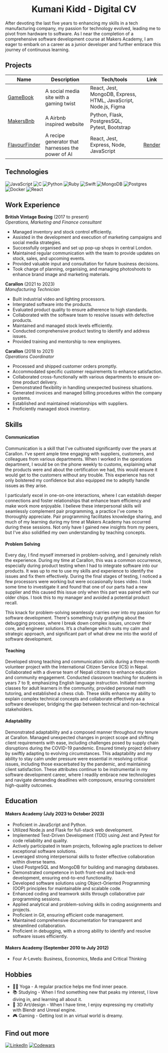 <h1 align="center">Kumani Kidd - Digital CV</h1>


After devoting the last five years to enhancing my skills in a tech manufacturing company, my passion for technology evolved, leading me to pivot from hardware to software. As I near the completion of a comprehensive software development course at Makers Academy, I am eager to embark on a career as a junior developer and further embrace this journey of continuous learning.



## Projects

| Name                         | Description       | Tech/tools        | Link |
| ---------------------------- | ----------------- | ----------------- | ---- |
| [GameBook](https://github.com/amancalledkidd/Gamebook)            | A social media site with a gaming twist | React, Jest, MongoDB, Express, HTML, JavaScript, Node.js, Figma | |
| [MakersBnb](https://github.com/amancalledkidd/Makersbnb/tree/main) | A Airbnb inspired website | Python, Flask, PostgresSQL, Pytest, Bootstrap ||
| [FlavourFinder](https://github.com/amancalledkidd/FlavourFinders)  | A recipe generator that harnesses the power of AI| React, Jest, Express, Node, JavaScript| [Render](https://flavour-finder.onrender.com/) |


## Technologies
![JavaScript](https://img.shields.io/badge/javascript-%23323330.svg?style=for-the-badge&logo=javascript&logoColor=%23F7DF1E)
![C](https://img.shields.io/badge/c-%2300599C.svg?style=for-the-badge&logo=c&logoColor=white)
![Python](https://img.shields.io/badge/python-3670A0?style=for-the-badge&logo=python&logoColor=ffdd54)
![Ruby](https://img.shields.io/badge/ruby-%23CC342D.svg?style=for-the-badge&logo=ruby&logoColor=white)
![Swift](https://img.shields.io/badge/swift-F54A2A?style=for-the-badge&logo=swift&logoColor=white)
![MongoDB](https://img.shields.io/badge/MongoDB-%234ea94b.svg?style=for-the-badge&logo=mongodb&logoColor=white)
![Postgres](https://img.shields.io/badge/postgres-%23316192.svg?style=for-the-badge&logo=postgresql&logoColor=white)
![Docker](https://img.shields.io/badge/docker-%230db7ed.svg?style=for-the-badge&logo=docker&logoColor=white)
![React](https://img.shields.io/badge/react-%2320232a.svg?style=for-the-badge&logo=react&logoColor=%2361DAFB)

## Work Experience


**British Vintage Boxing** (2017 to present)  
_Operations, Marketing and Finance consultant_

- Managed inventory and stock control efficiently.
- Assisted in the development and execution of marketing campaigns and social media strategies.
- Successfully organised and set up pop-up shops in central London.
- Maintained regular communication with the team to provide updates on stock, sales, and upcoming events.
- Provided valuable input and consultation for future business decisions.
- Took charge of planning, organising, and managing photoshoots to enhance brand image and marketing materials.



**Carallon** (2021 to 2023)  
_Manufacturing Technician_

-	Built industrial video and lighting processors.
-	Intergrated software into the products.
-	Evaluated product quality to ensure adherence to high standards.
-	Collaborated with the software team to resolve issues with defective products.
-	Maintained and managed stock levels efficiently.
-	Conducted comprehensive product testing to identify and address issues.
-	Provided training and mentorship to new employees.



**Carallon** (2018 to 2021)  
_Operations Coordinator_

-	Processed and shipped customer orders promptly.
-	Accommodated specific customer requirements to enhance satisfaction.
-	Collaborated cross-functionally with various departments to ensure on-time product delivery.
-	Demonstrated flexibility in handling unexpected business situations.
-	Generated invoices and managed billing procedures within the company systems.
-	Established and maintained relationships with suppliers.
-	Proficiently managed stock inventory.

## Skills

#### Communication

Communication is a skill that I've cultivated significantly over the years at Carallon. I've spent ample time engaging with suppliers, customers, and colleagues from various departments. When I worked in the operations department, I would be on the phone weekly to customs, explaining what the products were and about the certification we had, this would ensure it would get to the customers without any trouble. This experience has not only bolstered my confidence but also equipped me to adeptly handle issues as they arise.

I particularly excel in one-on-one interactions, where I can establish deeper connections and foster relationships that enhance team efficiency and make work more enjoyable. I believe these interpersonal skills will seamlessly complement pair programming, a practice I've come to thoroughly appreciate. Pair programming facilitates knowledge sharing, and much of my learning during my time at Makers Academy has occurred during these sessions. Not only have I gained new insights from my peers, but I've also solidified my own understanding by teaching concepts.


#### Problem Solving

Every day, I find myself immersed in problem-solving, and I genuinely relish the experience. During my time at Carallon, this was a common occurrence, especially during product testing when I had to integrate software into our products. It was up to me to use my skills and experience to identify the issues and fix them effectively. During the final stages of testing, I noticed a few processors were working but were occasionally loses video. I took some time to investigate it and found that one of our parts had a new supplier and this caused this issue only when this part was paired with our older chips. I took this to my manager and avoided a potential product recall. 

This knack for problem-solving seamlessly carries over into my passion for software development. There's something truly gratifying about the debugging process, where I break down complex issues, uncover their core, and engineer solutions. It’s a challenge which suits my calm and strategic approach, and significant part of what drew me into the world of software development.


#### Teaching

Developed strong teaching and communication skills during a three-month volunteer project with the International Citizen Service (ICS) in Nepal. Collaborated with a diverse team of Nepali citizens to enhance education and community engagement. Conducted classroom teaching for students in years 7 to 9, emphasizing English language instruction. Initiated morning classes for adult learners in the community, provided personal math tutoring, and established a chess club. These skills enhance my ability to explain complex technical concepts and collaborate effectively as a software developer, bridging the gap between technical and non-technical stakeholders.

#### Adaptability

Demonstrated adaptability and a composed manner throughout my tenure at Carallon. Managed unexpected changes in project scope and shifting client requirements with ease, including challenges posed by supply chain disruptions during the COVID-19 pandemic. Ensured timely project delivery by swiftly adapting to evolving circumstances. This adaptability and my ability to stay calm under pressure were essential in resolving critical issues, including those exacerbated by the pandemic, and maintaining client satisfaction. These attributes continue to be instrumental in my software development career, where I readily embrace new technologies and navigate demanding deadlines with composure, ensuring consistent high-quality outcomes.


## Education

#### Makers Academy (July 2023 to October 2023)
-	Proficient in JavaScript and Python.
-	Utilized Node.js and Flask for full-stack web development.
-	Implemented Test-Driven Development (TDD) using Jest and Pytest for code reliability and quality.
-	Actively participated in team projects, following agile practices to deliver exceptional software solutions.
-	Leveraged strong interpersonal skills to foster effective collaboration within diverse teams.
-	Used PostgreSQL and MongoDB for building and managing databases.
-	Demonstrated competence in both front-end and back-end development, ensuring end-to-end functionality.
-	Developed software solutions using Object-Oriented Programming (OOP) principles for maintainable and scalable code.
-	Enhanced coding and teamwork skills through collaborative pair programming sessions.
-	Applied analytical and problem-solving skills in coding assignments and projects.
-	Proficient in Git, ensuring efficient code management.
-	Maintained comprehensive documentation for transparent and streamlined collaboration.
-	Proficient in debugging, with a strong ability to identify and resolve software issues efficiently.

#### Makers Academy (September 2010 to July 2012)
- Four A-Levels: Business, Economics, Media and Critical Thinking 


## Hobbies

- 🧘🏽 Yoga - A regular practice helps me find inner peace.
- 📚 Studying - When I find something new that peaks my interest, I love diving in, and learning all about it.
- 🎨 3D Art/design - When I have time, I enjoy expressing my creativity with Blendr and Unreal engine.
- 🎮 Gaming - Getting lost in an virtual world is dreamy.

## Find out more

[![LinkedIn](https://img.shields.io/badge/linkedin-%230077B5.svg?style=for-the-badge&logo=linkedin&logoColor=white)](https://www.linkedin.com/in/kumani-kidd-168290249/)
[![Codewars](https://img.shields.io/badge/Codewars-B1361E?style=for-the-badge&logo=codewars&logoColor=grey)](https://www.codewars.com/users/KKidd82)

